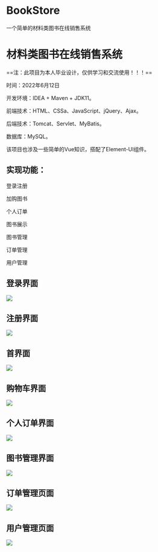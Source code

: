 # BookStore
一个简单的材料类图书在线销售系统
# 材料类图书在线销售系统

==注：此项目为本人毕业设计，仅供学习和交流使用！！！==

时间：2022年6月12日

开发环境：IDEA + Maven + JDK11。

前端技术：HTML、CSSa、JavaScript、jQuery、Ajax。

后端技术：Tomcat、Servlet、MyBatis。

数据库：MySQL。

该项目也涉及一些简单的Vue知识，搭配了Element-UI组件。

## 实现功能：

登录注册

加购图书

个人订单

图书展示

图书管理

订单管理

用户管理

## 登录界面

![](C:\Users\wjh981228\Desktop\材料图书图片\本人项目图片\1.jpg)

## 注册界面

![](C:\Users\wjh981228\Desktop\材料图书图片\本人项目图片\2.jpg)

## 首界面

![](C:\Users\wjh981228\Desktop\材料图书图片\本人项目图片\3.png)

## 购物车界面

![](C:\Users\wjh981228\Desktop\材料图书图片\本人项目图片\4.jpg)

## 个人订单界面

![](C:\Users\wjh981228\Desktop\材料图书图片\本人项目图片\5.jpg)

## 图书管理界面

![](C:\Users\wjh981228\Desktop\材料图书图片\本人项目图片\6.jpg)

## 订单管理页面

![](C:\Users\wjh981228\Desktop\材料图书图片\本人项目图片\7.jpg)

## 用户管理页面

![](C:\Users\wjh981228\Desktop\材料图书图片\本人项目图片\8.jpg)

